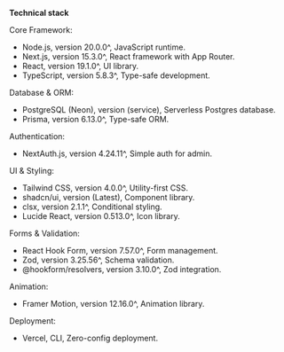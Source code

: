 **Technical stack**

Core Framework:

- Node.js, version 20.0.0^, JavaScript runtime.
- Next.js, version 15.3.0^, React framework with App Router.
- React, version 19.1.0^, UI library.
- TypeScript, version 5.8.3^, Type-safe development.

Database & ORM:

- PostgreSQL (Neon), version (service), Serverless Postgres database.
- Prisma, version 6.13.0^, Type-safe ORM.

Authentication:

- NextAuth.js, version 4.24.11^, Simple auth for admin.

UI & Styling:

- Tailwind CSS, version 4.0.0^, Utility-first CSS.
- shadcn/ui, version (Latest), Component library.
- clsx, version 2.1.1^, Conditional styling.
- Lucide React, version 0.513.0^, Icon library.

Forms & Validation:

- React Hook Form, version 7.57.0^, Form management.
- Zod, version 3.25.56^, Schema validation.
- @hookform/resolvers, version 3.10.0^, Zod integration.

Animation:

- Framer Motion, version 12.16.0^, Animation library.

Deployment:

- Vercel, CLI, Zero-config deployment.

